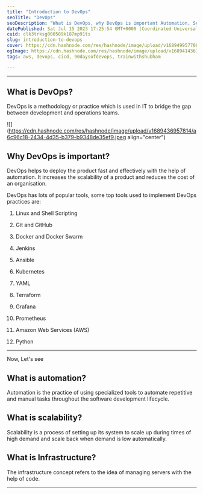 ```yaml
---
title: "Introduction to DevOps"
seoTitle: "DevOps"
seoDescription: "What is DevOps, why DevOps is important Automation, Scaling and Infrastructure, DevOps tools"
datePublished: Sat Jul 15 2023 17:25:54 GMT+0000 (Coordinated Universal Time)
cuid: clk3trksg000509k187mp91ts
slug: introduction-to-devops
cover: https://cdn.hashnode.com/res/hashnode/image/upload/v1689499577086/6efc3d83-3893-4869-838f-0fc1f61daee1.png
ogImage: https://cdn.hashnode.com/res/hashnode/image/upload/v1689414361914/575df691-c119-41dd-bffd-c4121a4cd233.png
tags: aws, devops, cicd, 90daysofdevops, trainwithshubham

---
```


---

## **What is DevOps?**

DevOps is a methodology or practice which is used in IT to bridge the gap between development and operations teams.

![](https://cdn.hashnode.com/res/hashnode/image/upload/v1689436957814/a6c96c18-2434-4d35-b379-b9348de35ef9.jpeg align="center")

## **Why DevOps is important?**

DevOps helps to deploy the product fast and effectively with the help of automation. It increases the scalability of a product and reduces the cost of an organisation.

DevOps has lots of popular tools, some top tools used to implement DevOps practices are:

1. Linux and Shell Scripting
    
2. Git and GitHub
    
3. Docker and Docker Swarm
    
4. Jenkins
    
5. Ansible
    
6. Kubernetes
    
7. YAML
    
8. Terraform
    
9. Grafana
    
10. Prometheus
    
11. Amazon Web Services (AWS)
    
12. Python
    

---

Now, Let's see

## **What is automation?**

Automation is the practice of using specialized tools to automate repetitive and manual tasks throughout the software development lifecycle.

## **What is scalability?**

Scalability is a process of setting up its system to scale up during times of high demand and scale back when demand is low automatically.

## **What is Infrastructure?**

The infrastructure concept refers to the idea of managing servers with the help of code.

---